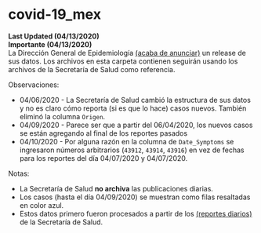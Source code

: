 # covid-19_mex

**Last Updated (04/13/2020)**
<br>
**Importante (04/13/2020)**
<br>
La Dirección General de Epidemiología [(acaba de anunciar)](https://twitter.com/RicardoDGPS/status/1249864573936644096) un release de sus datos. Los archivos en esta carpeta contienen seguirán usando los archivos de la Secretaría de Salud como referencia.

Observaciones:

* 04/06/2020 - La Secretaría de Salud cambió la estructura de sus datos y no es claro cómo reporta (si es que lo hace) casos nuevos. También eliminó la columna `Origen`.
* 04/09/2020 - Parece ser que a partir del 06/04/2020, los nuevos casos se están agregando al final de los reportes pasados
* 04/10/2020 - Por alguna razón en la columna de `Date_Symptoms` se ingresaron números arbitrarios (`43912`, `43914`, `43916`) en vez de fechas para los reportes del día 04/07/2020 y 04/07/2020.

Notas:
* La Secretaría de Salud **no archiva** las publicaciones diarias.
* Los casos (hasta el día 04/09/2020) se muestran como filas resaltadas en color azul.
* Estos datos primero fueron procesados a partir de los [(reportes diarios)](https://www.gob.mx/salud/documentos/coronavirus-covid-19-comunicado-tecnico-diario-238449) de la Secretaría de Salud.